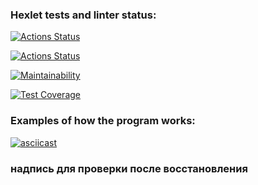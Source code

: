 ### Hexlet tests and linter status:
[![Actions Status](https://github.com/IlyasRT/python-project-50/actions/workflows/hexlet-check.yml/badge.svg)](https://github.com/IlyasRT/python-project-50/actions)

[![Actions Status](https://github.com/IlyasRT/python-project-50/actions/workflows/project-check.yml/badge.svg)](https://github.com/IlyasRT/python-project-50/actions)

[![Maintainability](https://api.codeclimate.com/v1/badges/048070a7a611715ce2e4/maintainability)](https://codeclimate.com/github/IlyasRT/python-project-50/maintainability)

[![Test Coverage](https://api.codeclimate.com/v1/badges/048070a7a611715ce2e4/test_coverage)](https://codeclimate.com/github/IlyasRT/python-project-50/test_coverage)



### Examples of how the program works:
[![asciicast](https://asciinema.org/a/EbrJeGbIPZPd54GYxw5O6ktNn.svg)](https://asciinema.org/a/EbrJeGbIPZPd54GYxw5O6ktNn)

### надпись для проверки после восстановления


